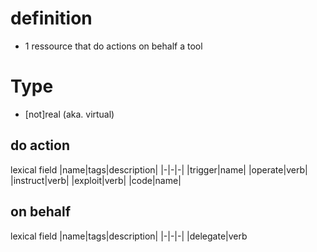 ---
---

# definition
- 1 ressource that do actions on behalf a tool

# Type

- [not]real (aka. virtual)

## do action
lexical field
|name|tags|description|
|-|-|-|
|trigger|name|
|operate|verb|
|instruct|verb|
|exploit|verb|
|code|name|

## on behalf
lexical field
|name|tags|description|
|-|-|-|
|delegate|verb